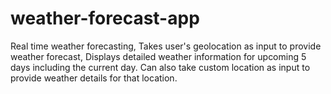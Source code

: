 # weather-forecast-app
Real time weather forecasting, Takes user's geolocation as input to provide weather forecast, Displays detailed weather information for upcoming 5 days including the current day. Can also take custom location as input to provide weather details for that location.

